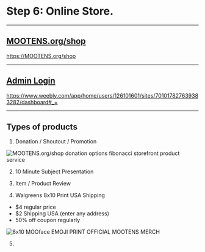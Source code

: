 
# Step 6: Online Store.

---

## [MOOTENS.org/shop](https://MOOTENS.org/shop)

https://MOOTENS.org/shop

---

## [Admin Login](https://www.weebly.com/app/home/users/126101601/sites/701017827639383282/dashboard#_=)

https://www.weebly.com/app/home/users/126101601/sites/701017827639383282/dashboard#_=


---

## Types of products

1. Donation / Shoutout / Promotion

![MOOTENS.org/shop donation options fibonacci storefront product service](https://s3-us-west-2.amazonaws.com/s.cdpn.io/2971879/Dontation%20Shoutout%2C%20Message%20Review%2C%20Hypermedia%20included%20(1).jpg)

2. 10 Minute Subject Presentation



3. Item / Product Review

4. Walgreens 8x10 Print USA Shipping

- $4 regular price
- $2 Shipping USA (enter any address)
- 50% off coupon regularly

![8x10 MOOface EMOJI PRINT OFFICIAL MOOTENS MERCH](https://s3-us-west-2.amazonaws.com/s.cdpn.io/2971879/8x10%20MOOface%20EMOJI%20PRINT%20OFFICIAL%20MOOTENS%20MERCH.png)



5. 

